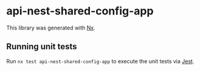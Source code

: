 # api-nest-shared-config-app

This library was generated with [Nx](https://nx.dev).

## Running unit tests

Run `nx test api-nest-shared-config-app` to execute the unit tests via [Jest](https://jestjs.io).
